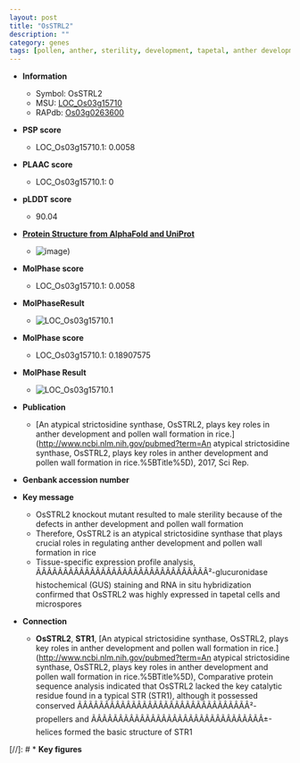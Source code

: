 ```yaml
---
layout: post
title: "OsSTRL2"
description: ""
category: genes
tags: [pollen, anther, sterility, development, tapetal, anther development, pollen wall, male sterility]
---
```


* **Information**  
    + Symbol: OsSTRL2  
    + MSU: [LOC_Os03g15710](http://rice.plantbiology.msu.edu/cgi-bin/ORF_infopage.cgi?orf=LOC_Os03g15710)  
    + RAPdb: [Os03g0263600](http://rapdb.dna.affrc.go.jp/viewer/gbrowse_details/irgsp1?name=Os03g0263600)  

* **PSP score**  
    + LOC_Os03g15710.1: 0.0058 

* **PLAAC score**  
    + LOC_Os03g15710.1: 0 

* **pLDDT score**
    + 90.04

* **[Protein Structure from AlphaFold and UniProt](https://www.uniprot.org/uniprotkb/Q84Q89/entry#structure)**
    + ![image](https://ricepsp.github.io/images/Q8/AF-Q84Q89-F1.png))

* **MolPhase score**
    + LOC_Os03g15710.1: 0.0058

* **MolPhaseResult**
    + ![LOC_Os03g15710.1](https://ricepsp.github.io/pictures/LOC_Os03g/LOC_Os03g15710.1.png)

* **MolPhase score**
    + LOC_Os03g15710.1: 0.18907575

* **MolPhase Result**
    + ![LOC_Os03g15710.1](https://304243504.github.io/Pictures/LOC_Os03g/LOC_Os03g15710.1.png)

* **Publication**  
    + [An atypical strictosidine synthase, OsSTRL2, plays key roles in anther development and pollen wall formation in rice.](http://www.ncbi.nlm.nih.gov/pubmed?term=An atypical strictosidine synthase, OsSTRL2, plays key roles in anther development and pollen wall formation in rice.%5BTitle%5D), 2017, Sci Rep.

* **Genbank accession number**  

* **Key message**  
    + OsSTRL2 knockout mutant resulted to male sterility because of the defects in anther development and pollen wall formation
    + Therefore, OsSTRL2 is an atypical strictosidine synthase that plays crucial roles in regulating anther development and pollen wall formation in rice
    + Tissue-specific expression profile analysis, ÃÂÃÂÃÂÃÂÃÂÃÂÃÂÃÂÃÂÃÂÃÂÃÂÃÂÃÂÃÂÃÂ²-glucuronidase histochemical (GUS) staining and RNA in situ hybridization confirmed that OsSTRL2 was highly expressed in tapetal cells and microspores

* **Connection**  
    + __OsSTRL2__, __STR1__, [An atypical strictosidine synthase, OsSTRL2, plays key roles in anther development and pollen wall formation in rice.](http://www.ncbi.nlm.nih.gov/pubmed?term=An atypical strictosidine synthase, OsSTRL2, plays key roles in anther development and pollen wall formation in rice.%5BTitle%5D),  Comparative protein sequence analysis indicated that OsSTRL2 lacked the key catalytic residue found in a typical STR (STR1), although it possessed conserved ÃÂÃÂÃÂÃÂÃÂÃÂÃÂÃÂÃÂÃÂÃÂÃÂÃÂÃÂÃÂÃÂ²-propellers and ÃÂÃÂÃÂÃÂÃÂÃÂÃÂÃÂÃÂÃÂÃÂÃÂÃÂÃÂÃÂÃÂ±-helices formed the basic structure of STR1

[//]: # * **Key figures**  


